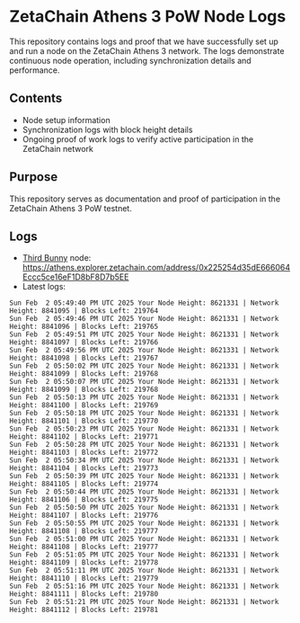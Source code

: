 # ZetaChain Athens 3 PoW Node Logs
This repository contains logs and proof that we have successfully set up and run a node on the ZetaChain Athens 3 network. The logs demonstrate continuous node operation, including synchronization details and performance.

## Contents
- Node setup information
- Synchronization logs with block height details
- Ongoing proof of work logs to verify active participation in the ZetaChain network

## Purpose
This repository serves as documentation and proof of participation in the ZetaChain Athens 3 PoW testnet.

## Logs

- [Third Bunny](https://thirdbunny.xyz/) node: https://athens.explorer.zetachain.com/address/0x225254d35dE666064Eccc5ce16eF1D8bF8D7b5EE
- Latest logs:
```
Sun Feb  2 05:49:40 PM UTC 2025 Your Node Height: 8621331 | Network Height: 8841095 | Blocks Left: 219764
Sun Feb  2 05:49:46 PM UTC 2025 Your Node Height: 8621331 | Network Height: 8841096 | Blocks Left: 219765
Sun Feb  2 05:49:51 PM UTC 2025 Your Node Height: 8621331 | Network Height: 8841097 | Blocks Left: 219766
Sun Feb  2 05:49:56 PM UTC 2025 Your Node Height: 8621331 | Network Height: 8841098 | Blocks Left: 219767
Sun Feb  2 05:50:02 PM UTC 2025 Your Node Height: 8621331 | Network Height: 8841099 | Blocks Left: 219768
Sun Feb  2 05:50:07 PM UTC 2025 Your Node Height: 8621331 | Network Height: 8841099 | Blocks Left: 219768
Sun Feb  2 05:50:13 PM UTC 2025 Your Node Height: 8621331 | Network Height: 8841100 | Blocks Left: 219769
Sun Feb  2 05:50:18 PM UTC 2025 Your Node Height: 8621331 | Network Height: 8841101 | Blocks Left: 219770
Sun Feb  2 05:50:23 PM UTC 2025 Your Node Height: 8621331 | Network Height: 8841102 | Blocks Left: 219771
Sun Feb  2 05:50:28 PM UTC 2025 Your Node Height: 8621331 | Network Height: 8841103 | Blocks Left: 219772
Sun Feb  2 05:50:34 PM UTC 2025 Your Node Height: 8621331 | Network Height: 8841104 | Blocks Left: 219773
Sun Feb  2 05:50:39 PM UTC 2025 Your Node Height: 8621331 | Network Height: 8841105 | Blocks Left: 219774
Sun Feb  2 05:50:44 PM UTC 2025 Your Node Height: 8621331 | Network Height: 8841106 | Blocks Left: 219775
Sun Feb  2 05:50:50 PM UTC 2025 Your Node Height: 8621331 | Network Height: 8841107 | Blocks Left: 219776
Sun Feb  2 05:50:55 PM UTC 2025 Your Node Height: 8621331 | Network Height: 8841108 | Blocks Left: 219777
Sun Feb  2 05:51:00 PM UTC 2025 Your Node Height: 8621331 | Network Height: 8841108 | Blocks Left: 219777
Sun Feb  2 05:51:05 PM UTC 2025 Your Node Height: 8621331 | Network Height: 8841109 | Blocks Left: 219778
Sun Feb  2 05:51:11 PM UTC 2025 Your Node Height: 8621331 | Network Height: 8841110 | Blocks Left: 219779
Sun Feb  2 05:51:16 PM UTC 2025 Your Node Height: 8621331 | Network Height: 8841111 | Blocks Left: 219780
Sun Feb  2 05:51:21 PM UTC 2025 Your Node Height: 8621331 | Network Height: 8841112 | Blocks Left: 219781
```

